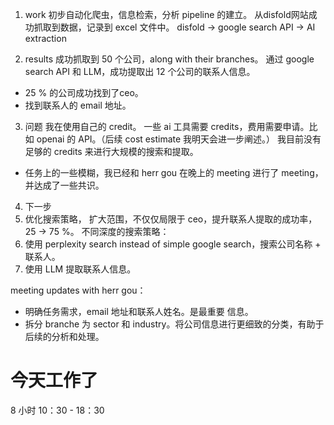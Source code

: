 1. work
初步自动化爬虫，信息检索，分析 pipeline 的建立。
从disfold网站成功抓取到数据，记录到 excel 文件中。
disfold -> google search API -> AI extraction

2. results
成功抓取到 50 个公司，along with their branches。
通过 google search API 和 LLM，成功提取出 12 个公司的联系人信息。
- 25 % 的公司成功找到了ceo。
- 找到联系人的 email 地址。

3. 问题
我在使用自己的 credit。
一些 ai 工具需要 credits，费用需要申请。比如 openai 的 API。（后续 cost estimate 我明天会进一步阐述。）
我目前没有足够的 credits 来进行大规模的搜索和提取。
- 任务上的一些模糊，我已经和 herr gou 在晚上的 meeting 进行了 meeting，并达成了一些共识。


4. 下一步
1. 优化搜索策略， 扩大范围，不仅仅局限于 ceo，提升联系人提取的成功率，25 -> 75 %。
不同深度的搜索策略：
2. 使用 perplexity search instead of simple google search，搜索公司名称 + 联系人。
3. 使用 LLM 提取联系人信息。

meeting updates with herr gou：
- 明确任务需求，email 地址和联系人姓名。是最重要 信息。
- 拆分 branche 为 sector 和 industry。将公司信息进行更细致的分类，有助于后续的分析和处理。


# 今天工作了
8 小时
10：30 - 18：30